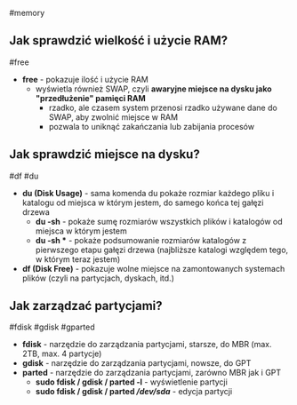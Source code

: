 #memory
## Jak sprawdzić wielkość i użycie RAM?
#free
- **free** - pokazuje ilość i użycie RAM
	- wyświetla również SWAP, czyli **awaryjne miejsce na dysku jako "przedłużenie" pamięci RAM**
		- rzadko, ale czasem system przenosi rzadko używane dane do SWAP, aby zwolnić miejsce w RAM
		- pozwala to uniknąć zakańczania lub zabijania procesów

## Jak sprawdzić miejsce na dysku?
#df #du
- **du (Disk Usage)** - sama komenda du pokaże rozmiar każdego pliku i katalogu od miejsca w którym jestem, do samego końca tej gałęzi drzewa
	- **du -sh** - pokaże sumę rozmiarów wszystkich plików i katalogów od miejsca w którym jestem
	- **du -sh \*** - pokaże podsumowanie rozmiarów katalogów z pierwszego etapu gałęzi drzewa (najbliższe katalogi względem tego, w którym teraz jestem)
- **df (Disk Free)** - pokazuje wolne miejsce na zamontowanych systemach plików (czyli na partycjach, dyskach, itd.)

## Jak zarządzać partycjami?
#fdisk #gdisk #gparted
- **fdisk** - narzędzie do zarządzania partycjami, starsze, do MBR (max. 2TB, max. 4 partycje)
- **gdisk** - narzędzie do zarządzania partycjami, nowsze, do GPT
- **parted** - narzędzie do zarządzania partycjami, zarówno MBR jak i GPT
	- **sudo fdisk / gdisk / parted -l** - wyświetlenie partycji
	- **sudo fdisk / gdisk / parted */dev/sda*** - edycja partycji